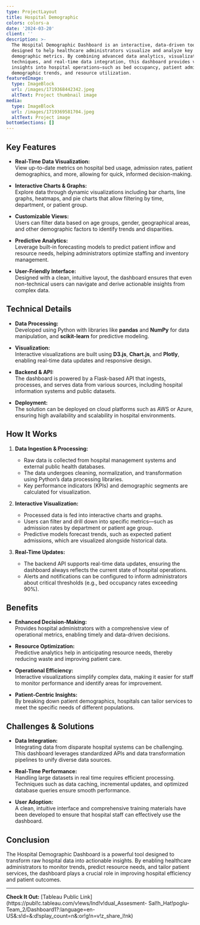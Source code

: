 ```yaml
---
type: ProjectLayout
title: Hospital Demographic
colors: colors-a
date: '2024-03-20'
client: ''
description: >-
  The Hospital Demographic Dashboard is an interactive, data-driven tool
  designed to help healthcare administrators visualize and analyze key
  demographic metrics. By combining advanced data analytics, visualization
  techniques, and real-time data integration, this dashboard provides valuable
  insights into hospital operations—such as bed occupancy, patient admissions,
  demographic trends, and resource utilization.
featuredImage:
  type: ImageBlock
  url: /images/1719368442342.jpeg
  altText: Project thumbnail image
media:
  type: ImageBlock
  url: /images/1719369581704.jpeg
  altText: Project image
bottomSections: []
---
```

## Key Features

*   **Real-Time Data Visualization:**\
    View up-to-date metrics on hospital bed usage, admission rates, patient demographics, and more, allowing for quick, informed decision-making.

*   **Interactive Charts & Graphs:**\
    Explore data through dynamic visualizations including bar charts, line graphs, heatmaps, and pie charts that allow filtering by time, department, or patient group.

*   **Customizable Views:**\
    Users can filter data based on age groups, gender, geographical areas, and other demographic factors to identify trends and disparities.

*   **Predictive Analytics:**\
    Leverage built-in forecasting models to predict patient inflow and resource needs, helping administrators optimize staffing and inventory management.

*   **User-Friendly Interface:**\
    Designed with a clean, intuitive layout, the dashboard ensures that even non-technical users can navigate and derive actionable insights from complex data.

## Technical Details

*   **Data Processing:**\
    Developed using Python with libraries like **pandas** and **NumPy** for data manipulation, and **scikit-learn** for predictive modeling.

*   **Visualization:**\
    Interactive visualizations are built using **D3.js**, **Chart.js**, and **Plotly**, enabling real-time data updates and responsive design.

*   **Backend & API:**\
    The dashboard is powered by a Flask-based API that ingests, processes, and serves data from various sources, including hospital information systems and public datasets.

*   **Deployment:**\
    The solution can be deployed on cloud platforms such as AWS or Azure, ensuring high availability and scalability in hospital environments.

## How It Works

1.  **Data Ingestion & Processing:**
    *   Raw data is collected from hospital management systems and external public health databases.
    *   The data undergoes cleaning, normalization, and transformation using Python’s data processing libraries.
    *   Key performance indicators (KPIs) and demographic segments are calculated for visualization.

2.  **Interactive Visualization:**
    *   Processed data is fed into interactive charts and graphs.
    *   Users can filter and drill down into specific metrics—such as admission rates by department or patient age group.
    *   Predictive models forecast trends, such as expected patient admissions, which are visualized alongside historical data.

3.  **Real-Time Updates:**
    *   The backend API supports real-time data updates, ensuring the dashboard always reflects the current state of hospital operations.
    *   Alerts and notifications can be configured to inform administrators about critical thresholds (e.g., bed occupancy rates exceeding 90%).

## Benefits

*   **Enhanced Decision-Making:**\
    Provides hospital administrators with a comprehensive view of operational metrics, enabling timely and data-driven decisions.

*   **Resource Optimization:**\
    Predictive analytics help in anticipating resource needs, thereby reducing waste and improving patient care.

*   **Operational Efficiency:**\
    Interactive visualizations simplify complex data, making it easier for staff to monitor performance and identify areas for improvement.

*   **Patient-Centric Insights:**\
    By breaking down patient demographics, hospitals can tailor services to meet the specific needs of different populations.

## Challenges & Solutions

*   **Data Integration:**\
    Integrating data from disparate hospital systems can be challenging. This dashboard leverages standardized APIs and data transformation pipelines to unify diverse data sources.

*   **Real-Time Performance:**\
    Handling large datasets in real time requires efficient processing. Techniques such as data caching, incremental updates, and optimized database queries ensure smooth performance.

*   **User Adoption:**\
    A clean, intuitive interface and comprehensive training materials have been developed to ensure that hospital staff can effectively use the dashboard.

## Conclusion

The Hospital Demographic Dashboard is a powerful tool designed to transform raw hospital data into actionable insights. By enabling healthcare administrators to monitor trends, predict resource needs, and tailor patient services, the dashboard plays a crucial role in improving hospital efficiency and patient outcomes.

***

**Check It Out:** [Tableau Public Link](https://publ!c.tableau.com/v!ews/Ind!v!dual_Assesment-
Sal!h_Hat!poglu-Team_2/Dashboard1?:language=en-
US&:s!d=&:d!splay_count=n&:or!g!n=v!z_share_l!nk)